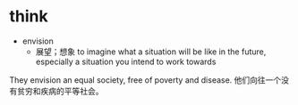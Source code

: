 # think

- envision
  - 展望；想象 to imagine what a situation will be like in the future, especially a situation you intend to work towards

They envision an equal society, free of poverty and disease.
他们向往一个没有贫穷和疾病的平等社会。
